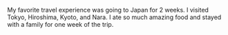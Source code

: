 My favorite travel experience was going to Japan for 2 weeks. I visited Tokyo, Hiroshima,
Kyoto, and Nara. I ate so much amazing food and stayed with a family for one week of the trip.

